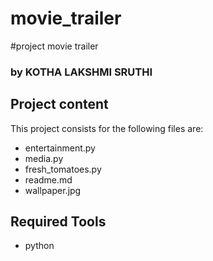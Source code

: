 # movie_trailer
#project movie trailer
### by KOTHA LAKSHMI SRUTHI

## Project content

This project consists for the following files are:
* entertainment.py
* media.py
* fresh_tomatoes.py
* readme.md
* wallpaper.jpg

## Required Tools
* python
